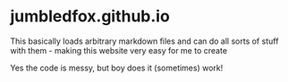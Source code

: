 # jumbledfox.github.io
This basically loads arbitrary markdown files and can do all sorts of stuff with them - making this website very easy for me to create

Yes the code is messy, but boy does it (sometimes) work!
